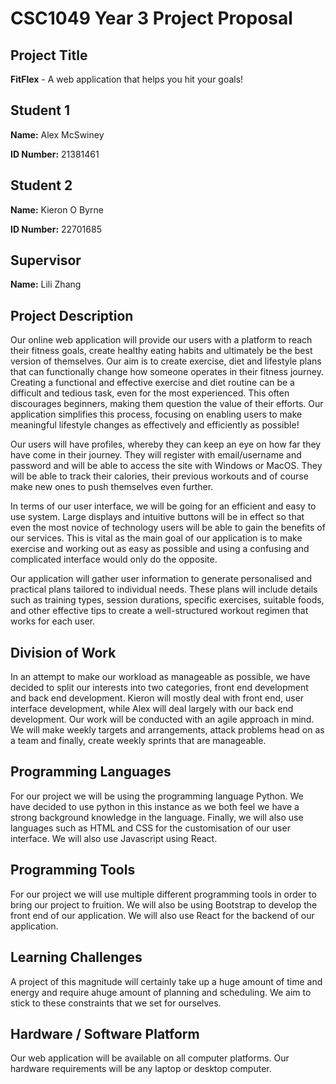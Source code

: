 # CSC1049 Year 3 Project Proposal

## Project Title

**FitFlex** - A web application that helps you hit your goals!

## Student 1

**Name:** Alex McSwiney

**ID Number:** 21381461

## Student 2

**Name:** Kieron O Byrne

**ID Number:** 22701685

## Supervisor 

**Name:** Lili Zhang


## Project Description


Our online web application will provide our users with a platform to reach their fitness goals, create healthy eating habits and
ultimately be the best version of themselves. Our aim is to create exercise, diet and lifestyle plans that can functionally change 
how someone operates in their fitness journey. Creating a functional and effective exercise and diet routine can be a difficult and 
tedious task, even for the most experienced. This often discourages beginners, making them question the value of their efforts. Our 
application simplifies this process, focusing on enabling users to make meaningful lifestyle changes as effectively and efficiently 
as possible! 

Our users will have profiles, whereby they can keep an eye on how far they have come in their journey. They will register with
email/username and password and will be able to access the site with Windows or MacOS. They will be able to track their calories,
their previous workouts and of course make new ones to push themselves even further.

In terms of our user interface, we will be going for an efficient and easy to use system. Large displays and intuitive buttons will
be in effect so that even the most novice of technology users will be able to gain the benefits of our services. This is vital as
the main goal of our application is to make exercise and working out as easy as possible and using a confusing and complicated
interface would only do the opposite.

Our application will gather user information to generate personalised and practical plans tailored to individual needs. These plans
will include details such as training types, session durations, specific exercises, suitable foods, and other effective tips to
create a well-structured workout regimen that works for each user.


## Division of Work


In an attempt to make our workload as manageable as possible, we have decided to split our interests into two categories, front end
development and back end development. Kieron will mostly deal with front end, user interface development, while Alex will deal
largely with our back end development. Our work will be conducted with an agile approach in mind. We will make weekly targets and
arrangements, attack problems head on as a team and finally, create weekly sprints that are manageable.


## Programming Languages


For our project we will be using the programming language Python. We have decided to use python in this instance as we both feel we
have a strong background knowledge in the language. Finally, we will also use languages such as HTML and CSS for the customisation 
of our user interface. We will also use Javascript using React.


## Programming Tools


For our project we will use multiple different programming tools in order to bring our project to fruition. We will also be using Bootstrap to develop the front end of our application. We will also use React for the backend of our application.


## Learning Challenges


A project of this magnitude will certainly take up a huge amount of time and energy and require ahuge amount of planning and 
scheduling. We aim to stick to these constraints that we set for ourselves.


## Hardware / Software Platform


Our web application will be available on all computer platforms. Our hardware requirements will be any laptop or desktop computer.
